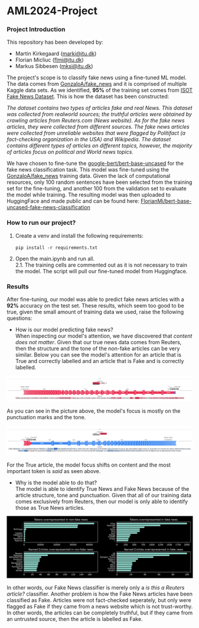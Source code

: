 # AML2024-Project
### Project Introduction
This repository has been developed by:

- Martin Kirkegaard (marki@itu.dk)
- Florian Micliuc (flmi@itu.dk)
- Markus Sibbesen (mksi@itu.dk)

The project's scope is to classify fake news using a fine-tuned ML model. The data comes from [GonzaloA/fake_news](https://huggingface.co/datasets/GonzaloA/fake_news) and it is comprised of multiple Kaggle data sets. As we identified, **95%** of the training set comes from [ISOT Fake News Dataset](https://www.kaggle.com/datasets/emineyetm/fake-news-detection-datasets). This is how the dataset has been constructed:

*The dataset contains two types of articles fake and real News. This dataset was collected from realworld sources; the truthful articles were obtained by crawling articles from Reuters.com (News website). As for the fake news articles, they were collected from different sources. The fake news articles were collected from unreliable websites that were flagged by Politifact (a fact-checking organization in the USA) and Wikipedia. The dataset contains different types of articles on different topics, however, the majority of articles focus on political and World news topics.*

We have chosen to fine-tune the [google-bert/bert-base-uncased](https://huggingface.co/google-bert/bert-base-uncased) for the fake news classification task. This model was fine-tuned using the [GonzaloA/fake_news](https://huggingface.co/datasets/GonzaloA/fake_news) training data. Given the lack of computational resources, only 100 random sentences have been selected from the training set for the fine-tuning, and another 100 from the validation set to evaluate the model while training. The resulting model was then uploaded to HuggingFace and made public and can be found here: [FlorianMi/bert-base-uncased-fake-news-classification](https://huggingface.co/FlorianMi/bert-base-uncased-fake-news-classification)

### How to run our project?
1. Create a venv and install the following requirements:

     `pip install -r requirements.txt`

2. Open the main.ipynb and run all.  
2.1. The training cells are commented out as it is not necessary to train the model. The script will pull our fine-tuned model from Huggingface.

### Results
After fine-tuning, our model was able to predict fake news articles with a **92%** accuracy on the test set. These results, which seem too good to be true, given the small amount of training data we used, raise the following questions:
 - How is our model predicting fake news?  
When inspecting our model's attention, we have discovered that *content does not matter*. Given that our true news data comes from Reuters, then the structure and the tone of the non-fake articles can be very similar. Below you can see the model's attention for an article that is True and correctly labelled and an article that is Fake and is correctly labelled.

![Fake Article](images/Fake.png)

As you can see in the picture above, the model's focus is mostly on the punctuation marks and the tone.

![True Article](images/True.png)

For the True article, the model focus shifts on content and the most important token is *said* as seen above. 

 - Why is the model able to do that?  
The model is able to identify True News and Fake News because of the article structure, tone and punctuation. Given that all of our training data comes exclusively from Reuters, then our model is only able to identify those as True News articles.

![Over-represented topcis](images/overrepresented.png)

In other words, our Fake News classifier is merely only a *is this a Reuters article?* classifier. Another problem is how the Fake News articles have been classified as Fake. Articles were not fact-checked seperately, but only were flagged as Fake if they came from a news website which is not trust-worthy. In other words, the articles can be completely truthful, but if they came from an untrusted source, then the article is labelled as Fake.